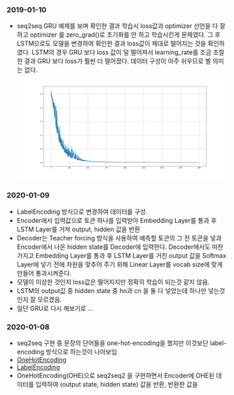 ### 2019-01-10
- seq2seq GRU 예제를 보며 확인한 결과 학습시 loss값과 optimizer 선언을 다 잘하고 optimizer 를 zero_grad()로 초기화를 안 하고 학습시킨게 문제였다. 그 후 LSTM으로도 모델을 변경하여 확인한 결과 loss값이 제대로 떨어지는 것을 확인하였다. LSTM의 경우 GRU 보다 loss 값이 덜 떨어져서 learning_rate를 조금 조절한 결과 GRU 보다 loss가 훨씬 더 떨어졌다. 데이터 구성이 아주 쉬우므로 별 의미는 없다.
![](https://github.com/JeongMyeong/pytorch-example/blob/master/seq2seq/fig/loss.png)


### 2020-01-09
- LabelEncoding 방식으로 변경하여 데이터를 구성.
- Encoder에서 입력값으로 토큰 하나를 입력받아 Embedding Layer를 통과 후 LSTM Layer를 거쳐 output, hidden 값을 반환
- Decoder는  Teacher forcing 방식을 사용하여 예측할 토큰의 그 전 토큰을 넣과 Encoder에서 나온 hidden state를 Decoder에 입력한다. Decoder에서도 마찬가지고 Embedding Layer를 통과 후 LSTM Layer를 거친 output 값을 Softmax Layer에 넣기 전에 차원을 맞추어 주기 위해 Linear Layer를 vocab size에 맞게 만들어 통과시켜준다. 
- 모델이 이상한 것인지 loss값은 떨어지지만 정확히 학습이 되는것 같지 않음.
- LSTM의 output값 중 hidden state 중 hn과 cn 을 둘 다 넣었는데 하나만 넣는것인지 잘 모르겠음.
- 일단 GRU로 다시 해보기로 ...

### 2020-01-08
- seq2seq 구현 중 문장의 단어들을 one-hot-encoding을 했지만 이것보단 label-encoding 방식으로 하는것이 나아보임
- [OneHotEncoding](https://wikidocs.net/22647)
- [LabelEncoding](https://pinkwink.kr/1247)
- OneHotEncoding(OHE)으로 seq2seq2 을 구현하면서 Encoder에 OHE된 데이터를 입력하여 (output state, hidden state) 값을 반환, 반환한 값을
